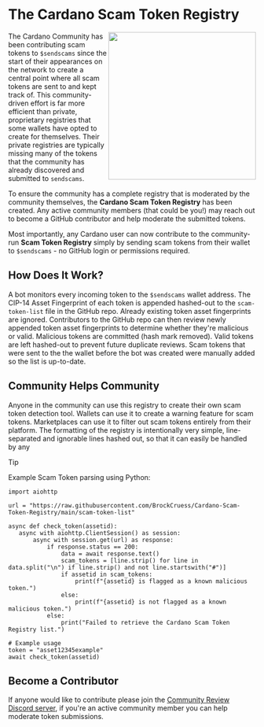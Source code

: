 # The Cardano Scam Token Registry

<img align="right" src="https://i.imgur.com/wnXIsuX.jpeg" width="300">

The Cardano Community has been contributing scam tokens to `$sendscams` since the start of their appearances on the network to create a central point where all scam tokens are sent to and kept track of. This community-driven effort is far more efficient than private, proprietary registries that some wallets have opted to create for themselves. Their private registries are typically missing many of the tokens that the community has already discovered and submitted to `sendscams`.

To ensure the community has a complete registry that is moderated by the community themselves, the **Cardano Scam Token Registry** has been created. Any active community members (that could be you!) may reach out to become a GitHub contributor and help moderate the submitted tokens.

Most importantly, any Cardano user can now contribute to the community-run **Scam Token Registry** simply by sending scam tokens from their wallet to `$sendscams` - no GitHub login or permissions required.

## How Does It Work?
A bot monitors every incoming token to the `$sendscams` wallet address. The CIP-14 Asset Fingerprint of each token is appended hashed-out to the `scam-token-list` file in the GitHub repo. Already existing token asset fingerprints are ignored. Contributors to the GitHub repo can then review newly appended token asset fingerprints to determine whether they're malicious or valid. Malicious tokens are committed (hash mark removed). Valid tokens are left hashed-out to prevent future duplicate reviews. Scam tokens that were sent to the the wallet before the bot was created were manually added so the list is up-to-date.

## Community Helps Community
Anyone in the community can use this registry to create their own scam token detection tool. Wallets can use it to create a warning feature for scam tokens. Marketplaces can use it to filter out scam tokens entirely from their platform. The formatting of the registry is intentionally very simple, line-separated and ignorable lines hashed out, so that it can easily be handled by any

> [!TIP]
> Example Scam Token parsing using Python:
> ```
>import aiohttp
>
>url = "https://raw.githubusercontent.com/BrockCruess/Cardano-Scam-Token-Registry/main/scam-token-list"
>
>async def check_token(assetid):
>    async with aiohttp.ClientSession() as session:
>        async with session.get(url) as response:
>            if response.status == 200:
>                data = await response.text()
>                scam_tokens = [line.strip() for line in data.split("\n") if line.strip() and not line.startswith("#")]
>                if assetid in scam_tokens:
>                    print(f"{assetid} is flagged as a known malicious token.")
>                else:
>                    print(f"{assetid} is not flagged as a known malicious token.")
>            else:
>                print("Failed to retrieve the Cardano Scam Token Registry list.")
>
># Example usage
>token = "asset12345example"
>await check_token(assetid)
>```

## Become a Contributor
If anyone would like to contribute please join the [Community Review Discord server](https://discord.gg/hqwvvR6KpM), if you're an active community member you can help moderate token submissions.
